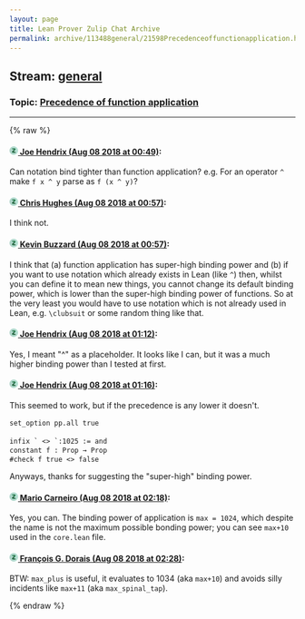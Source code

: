 ```yaml
---
layout: page
title: Lean Prover Zulip Chat Archive 
permalink: archive/113488general/21598Precedenceoffunctionapplication.html
---
```


## Stream: [general](index.html)
### Topic: [Precedence of function application](21598Precedenceoffunctionapplication.html)

---


{% raw %}
#### [![Click to go to Zulip](../../assets/img/zulip2.png) Joe Hendrix (Aug 08 2018 at 00:49)](https://leanprover.zulipchat.com/#narrow/stream/113488-general/topic/Precedence%20of%20function%20application/near/131073950):
Can notation bind tighter than function application?  e.g. For an operator `^` make `f x ^ y` parse as `f (x ^ y)`?

#### [![Click to go to Zulip](../../assets/img/zulip2.png) Chris Hughes (Aug 08 2018 at 00:57)](https://leanprover.zulipchat.com/#narrow/stream/113488-general/topic/Precedence%20of%20function%20application/near/131074272):
I think not.

#### [![Click to go to Zulip](../../assets/img/zulip2.png) Kevin Buzzard (Aug 08 2018 at 00:57)](https://leanprover.zulipchat.com/#narrow/stream/113488-general/topic/Precedence%20of%20function%20application/near/131074274):
I think that (a) function application has super-high binding power and (b) if you want to use notation which already exists in Lean (like `^`) then, whilst you can define it to mean new things, you cannot change its default binding power, which is lower than the super-high binding power of functions. So at the very least you would have to use notation which is not already used in Lean, e.g. `\clubsuit` or some random thing like that.

#### [![Click to go to Zulip](../../assets/img/zulip2.png) Joe Hendrix (Aug 08 2018 at 01:12)](https://leanprover.zulipchat.com/#narrow/stream/113488-general/topic/Precedence%20of%20function%20application/near/131074958):
Yes, I meant "^" as a placeholder.   It looks like I can, but it was a much higher binding power than I tested at first.

#### [![Click to go to Zulip](../../assets/img/zulip2.png) Joe Hendrix (Aug 08 2018 at 01:16)](https://leanprover.zulipchat.com/#narrow/stream/113488-general/topic/Precedence%20of%20function%20application/near/131075107):
This seemed to work,  but if the precedence is any lower it doesn't.

```
set_option pp.all true

infix ` <> `:1025 := and
constant f : Prop → Prop
#check f true <> false
```

Anyways, thanks for suggesting the "super-high" binding power.

#### [![Click to go to Zulip](../../assets/img/zulip2.png) Mario Carneiro (Aug 08 2018 at 02:18)](https://leanprover.zulipchat.com/#narrow/stream/113488-general/topic/Precedence%20of%20function%20application/near/131077736):
Yes, you can. The binding power of application is `max = 1024`, which despite the name is not the maximum possible bonding power; you can see `max+10` used in the `core.lean` file.

#### [![Click to go to Zulip](../../assets/img/zulip2.png) François G. Dorais (Aug 08 2018 at 02:28)](https://leanprover.zulipchat.com/#narrow/stream/113488-general/topic/Precedence%20of%20function%20application/near/131078180):
BTW: `max_plus` is useful, it evaluates to 1034 (aka `max+10`) and avoids silly incidents like `max+11` (aka `max_spinal_tap`).


{% endraw %}
